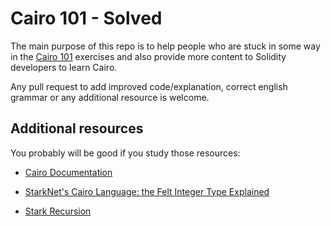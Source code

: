 # Cairo 101 - Solved

The main purpose of this repo is to help people who are stuck in some way in the [Cairo 101](https://github.com/starknet-edu/starknet-cairo-101)
exercises and also provide more content to Solidity developers to learn Cairo.

Any pull request to add improved code/explanation, correct english grammar or any additional resource is welcome.

## Additional resources

You probably will be good if you study those resources:

- [Cairo Documentation](https://www.cairo-lang.org/docs/)

- [StarkNet's Cairo Language: the Felt Integer Type Explained](https://www.youtube.com/watch?v=jcrAq71WwSM&t)

- [Stark Recursion](https://www.youtube.com/watch?v=hjTCIT9BGkA&)
